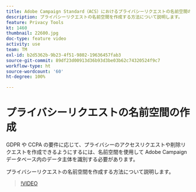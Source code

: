 ```yaml
---
title: Adobe Campaign Standard（ACS）におけるプライバシーリクエストの名前空間の作成
description: プライバシーリクエストの名前空間を作成する方法について説明します。
feature: Privacy Tools
kt: 1460
thumbnail: 22600.jpg
doc-type: feature video
activity: use
team: TM
exl-id: b2d5362b-9b23-4f51-9802-19636457fab3
source-git-commit: 89df23d00913d36b93d3be03b62c74320524f9c7
workflow-type: ht
source-wordcount: '60'
ht-degree: 100%

---
```


# プライバシーリクエストの名前空間の作成

GDPR や CCPA の要件に応じて、プライバシーのアクセスリクエストや削除リクエストを作成できるようにするには、名前空間を使用して Adobe Campaign データベース内のデータ主体を識別する必要があります。

プライバシーリクエストの名前空間を作成する方法について説明します。

>[!VIDEO](https://video.tv.adobe.com/v/22600?quality=12&learn=on)
